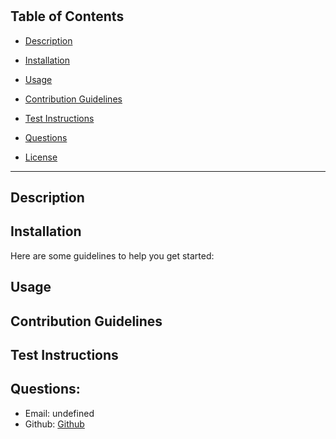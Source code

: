 # 

## Table of Contents
* [Description](#description)

* [Installation](#installation)

* [Usage](#usage)

* [Contribution Guidelines](#contribution-guidelines)

* [Test Instructions](#test-instructions)

* [Questions](#questions)

* [License](#license)

---

## Description



## Installation
Here are some guidelines to help you get started:




## Usage



## Contribution Guidelines



## Test Instructions



## Questions:

* Email: undefined
* Github: [Github](https://github.com/)


